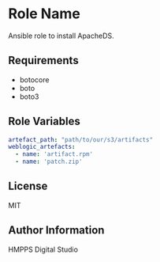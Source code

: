 Role Name
=========

Ansible role to install ApacheDS.

Requirements
------------

 - botocore
 - boto
 - boto3

Role Variables
--------------

```yaml
artefact_path: "path/to/our/s3/artifacts"
weblogic_artefacts:
  - name: 'artifact.rpm'
  - name: 'patch.zip'

```

License
-------

MIT

Author Information
------------------

HMPPS Digital Studio
